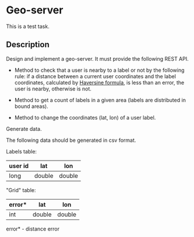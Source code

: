 # Geo-server

This is a test task.

## Description

Design and implement a geo-server. It must provide the following REST API.

* Method to check that a user is nearby to a label or not by the following rule:
if a distance between a current user coordinates and the label coordinates, calculated by [Haversine formula](https://en.wikipedia.org/wiki/Haversine_formula),
is less than an error, the user is nearby, otherwise is not.

* Method to get a count of labels in a given area (labels are distributed in bound areas).

* Method to change the coordinates (lat, lon) of a user label.

Generate data.

The following data should be generated in csv format.

Labels table:

user id      | lat    | lon
------------ | ------ | -------
 long        | double | double

"Grid" table:

error*       | lat    | lon
------------ | ------ | -------
 int         | double | double

error* - distance error
